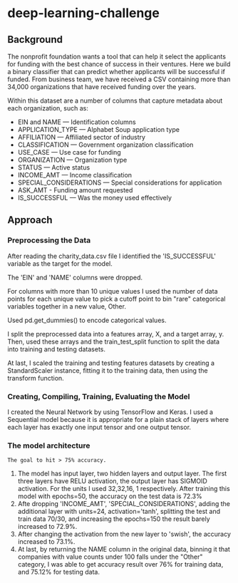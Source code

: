 # deep-learning-challenge


## Background

The nonprofit foundation wants a tool that can help it select the applicants for funding 
with the best chance of success in their ventures. Here we build a binary classifier that can predict 
whether applicants will be successful if funded.
From business team, we have received a CSV containing more than 34,000 organizations 
that have received funding over the years. 

Within this dataset are a number of columns that capture metadata about each organization, such as:
 - EIN and NAME — Identification columns
 - APPLICATION_TYPE — Alphabet Soup application type
 - AFFILIATION — Affiliated sector of industry
 - CLASSIFICATION — Government organization classification
 - USE_CASE — Use case for funding
 - ORGANIZATION — Organization type
 - STATUS — Active status
 - INCOME_AMT — Income classification
 - SPECIAL_CONSIDERATIONS — Special considerations for application
 - ASK_AMT - Funding amount requested
 - IS_SUCCESSFUL — Was the money used effectively
 
 ## Approach 
 
 ### Preprocessing the Data
 
 After reading the charity_data.csv file I identified the 'IS_SUCCESSFUL' variable as the target for the model.
 
 The 'EIN' and 'NAME' columns were dropped. 
 
 For columns with more than 10 unique values I used the number of data points for each unique value 
 to pick a cutoff point to bin "rare" categorical variables together in a new value, Other.
 
 Used pd.get_dummies() to encode categorical values.
 
 I split the preprocessed data into a features array, X, and a target array, y. 
 Then, used these arrays and the train_test_split function to split the data into training and testing datasets.
 
 At last, I scaled the training and testing features datasets by creating a StandardScaler instance, 
 fitting it to the training data, then using the transform function.
 
 ### Creating, Compiling, Training, Evaluating the Model
 
 I created the Neural Network by using TensorFlow and Keras. I used a Sequential model because it is appropriate 
 for a plain stack of layers where each layer has exactly one input tensor and one output tensor.
 
 ### The model architecture
 	The goal to hit > 75% accuracy. 
 1. The model has input layer, two hidden layers and output layer. The first three layers have RELU activation, 
	the output layer has SIGMOID activation. For the units I used 32,32,16, 1 respectively.
	After training this model with epochs=50, the accuracy on the test data is 72.3%
 2. Afte dropping 'INCOME_AMT', 'SPECIAL_CONSIDERATIONS', adding the additional layer with units=24, activation='tanh', splitting the test and train data 70/30,
    and increasing the epochs=150 the result barely increased to 72.9%.
 3. After changing the activation from the new layer to 'swish', the accuracy increased to 73.1%.
 4. At last, by returning the NAME column in the original data, binning it that companies with value counts under 100 falls under the "Other" category, 
 	I was able to get accuracy result over 76% for training data, and 75.12% for testing data. 
